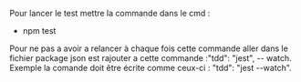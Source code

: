 Pour lancer le test mettre la commande dans le cmd :
- npm test

Pour ne pas a avoir a relancer à chaque fois cette commande aller dans le fichier package json est rajouter a cette commande :"tdd": "jest",
-- watch.
Exemple la comande doit être écrite comme ceux-ci : "tdd": "jest --watch".
